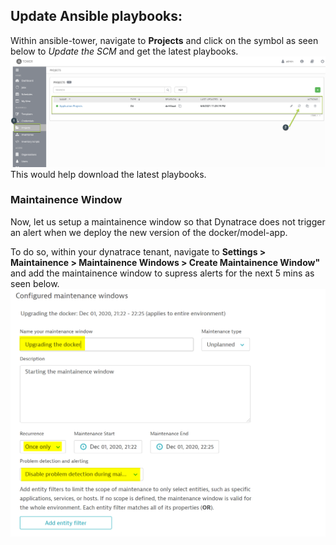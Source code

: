 ## Update Ansible playbooks:
Within ansible-tower, navigate to **Projects** and click on the symbol as seen below to *Update the SCM* and get the latest playbooks.
![Ansible-Playbooks-Sync](../../assets/images/Sync-playbooks.png)
This would help download the latest playbooks.


### Maintainence Window
Now, let us setup a maintainence window so that Dynatrace does not trigger an alert when we deploy the new version of the docker/model-app.

To do so, within your dynatrace tenant, navigate to **Settings > Maintainence > Maintainence Windows > Create Maintainence Window"** and add the maintainence window to supress alerts for the next 5 mins as seen below.
![Ansible-Docker](../../assets/images/Maintainence-window.png)


